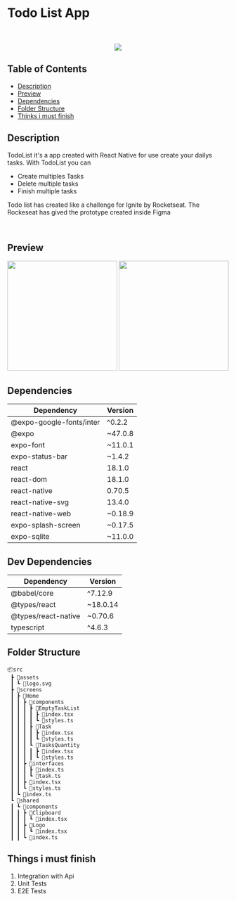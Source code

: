 
# Todo List App

<br />
<br />
<div align="center">
  <image src="https://user-images.githubusercontent.com/26945693/217892917-a3e50043-5734-4d12-ae8d-10ea59576f8b.png" />
</div>


## Table of Contents

- [Description](#description)
- [Preview](#preview)
- [Dependencies](#dependencies)
- [Folder Structure](#folder-structure)
- [Thinks i must finish](#things-i-must-finish)

## Description

TodoList it's a app created with React Native for use create your dailys tasks.
With TodoList you can

- Create multiples Tasks
- Delete multiple tasks
- Finish multiple tasks

Todo list has created like a challenge for Ignite by Rocketseat. The Rockeseat has gived the prototype created inside Figma

<br />

## Preview

<div align="center">
  <image src="https://user-images.githubusercontent.com/26945693/209747778-bd8ed590-930f-4702-b882-3de7e30cdf08.png" width="250" />
  <image src="https://user-images.githubusercontent.com/26945693/209747824-b423ce6c-b0ce-4ccd-9b19-15b5e8e450c5.png" width="250" />
</div>

## Dependencies

| Dependency | Version |
|--|--|
|@expo-google-fonts/inter|^0.2.2|
|@expo|~47.0.8|
|expo-font|~11.0.1|
|expo-status-bar|~1.4.2|
|react|18.1.0|
|react-dom|18.1.0|
|react-native|0.70.5|
|react-native-svg|13.4.0|
|react-native-web|~0.18.9|
|expo-splash-screen|~0.17.5|
|expo-sqlite|~11.0.0|

## Dev Dependencies

| Dependency | Version |
|--|--|
|@babel/core|^7.12.9|
|@types/react|~18.0.14|
|@types/react-native|~0.70.6|
|typescript|^4.6.3|

## Folder Structure

```
📦src  
 ┣ 📂assets  
 ┃ ┗ 📜logo.svg  
 ┣ 📂screens  
 ┃ ┣ 📂Home  
 ┃ ┃ ┣ 📂components  
 ┃ ┃ ┃ ┣ 📂EmptyTaskList  
 ┃ ┃ ┃ ┃ ┣ 📜index.tsx  
 ┃ ┃ ┃ ┃ ┗ 📜styles.ts  
 ┃ ┃ ┃ ┣ 📂Task  
 ┃ ┃ ┃ ┃ ┣ 📜index.tsx  
 ┃ ┃ ┃ ┃ ┗ 📜styles.ts  
 ┃ ┃ ┃ ┗ 📂TasksQuantity  
 ┃ ┃ ┃ ┃ ┣ 📜index.tsx  
 ┃ ┃ ┃ ┃ ┗ 📜styles.ts  
 ┃ ┃ ┣ 📂interfaces  
 ┃ ┃ ┃ ┣ 📜index.ts  
 ┃ ┃ ┃ ┗ 📜task.ts  
 ┃ ┃ ┣ 📜index.tsx  
 ┃ ┃ ┗ 📜styles.ts  
 ┃ ┗ 📜index.ts  
 ┗ 📂shared  
 ┃ ┗ 📂components  
 ┃ ┃ ┣ 📂Clipboard  
 ┃ ┃ ┃ ┗ 📜index.tsx  
 ┃ ┃ ┣ 📂Logo  
 ┃ ┃ ┃ ┗ 📜index.tsx  
 ┃ ┃ ┗ 📜index.ts
```

## Things i must finish

 1. Integration with Api
 2. Unit Tests
 3. E2E Tests
